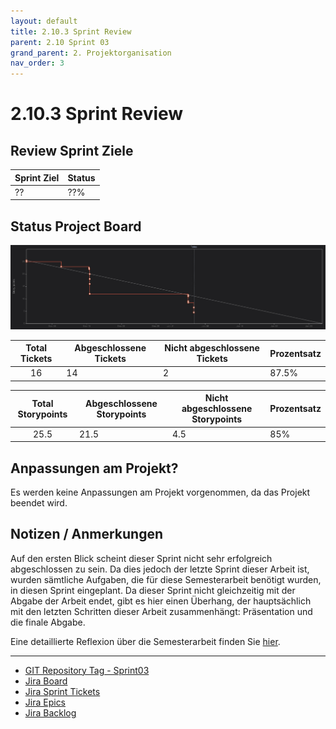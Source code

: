 ```yaml
---
layout: default
title: 2.10.3 Sprint Review
parent: 2.10 Sprint 03
grand_parent: 2. Projektorganisation
nav_order: 3
---
```


# 2.10.3 Sprint Review

## Review Sprint Ziele

| **Sprint Ziel** | **Status** |
| --------------- | ---------- |
| ??              | ??%        |

## Status Project Board

![Burndown_Sprint03](../../../resources/images/burndown-sp03.png)

| **Total Tickets** | **Abgeschlossene Tickets** | **Nicht abgeschlossene Tickets** | **Prozentsatz** |
| :---------------: | -------------------------- | -------------------------------- | --------------- |
|        16         | 14                         | 2                                | 87.5%           |

| **Total Storypoints** | **Abgeschlossene Storypoints** | **Nicht abgeschlossene Storypoints** | **Prozentsatz** |
| :-------------------: | ------------------------------ | ------------------------------------ | --------------- |
|         25.5          | 21.5                           | 4.5                                  | 85%             |

## Anpassungen am Projekt?

Es werden keine Anpassungen am Projekt vorgenommen, da das Projekt beendet wird.

## Notizen / Anmerkungen

Auf den ersten Blick scheint dieser Sprint nicht sehr erfolgreich abgeschlossen zu sein. Da dies jedoch der letzte Sprint dieser Arbeit ist, wurden sämtliche Aufgaben, die für diese Semesterarbeit benötigt wurden, in diesen Sprint eingeplant. Da dieser Sprint nicht gleichzeitig mit der Abgabe der Arbeit endet, gibt es hier einen Überhang, der hauptsächlich mit den letzten Schritten dieser Arbeit zusammenhängt: Präsentation und die finale Abgabe.

Eine detaillierte Reflexion über die Semesterarbeit finden Sie [hier](../../08_fazit.md).

---

- [GIT Repository Tag - Sprint03](https://github.com/Cloud-native-engineering/sem04_docs/releases/tag/sprint-03)
- [Jira Board](https://itcne23.atlassian.net/jira/software/projects/CNC/boards/5)
- [Jira Sprint Tickets](https://itcne23.atlassian.net/jira/software/projects/CNC/issues/CNC-31?jql=project%20%3D%20%22CNC%22%20AND%20sprint%20%3D%2012%20ORDER%20BY%20created%20DESC)
- [Jira Epics](https://itcne23.atlassian.net/jira/software/projects/CNC/issues/CNC-32?jql=project%20%3D%20%22CNC%22%20AND%20sprint%20%3D%2010%20AND%20type%20%3D%20Epic%20ORDER%20BY%20created%20DESC)
- [Jira Backlog](https://itcne23.atlassian.net/jira/software/projects/CNC/boards/5/backlog)
